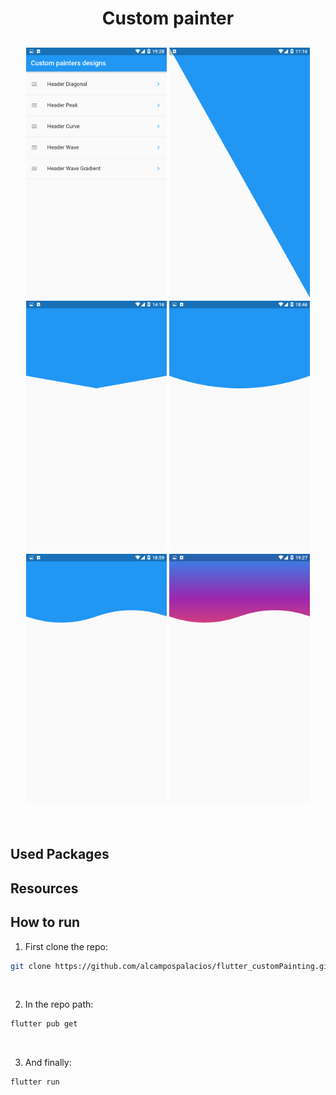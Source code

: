 <h1 align="center">
  Custom painter
</h1>

<h2 align="center">
  <img src="./demo0.png" height="400" />
  <img src="./demo1.png" height="400" />
  <img src="./demo2.png" height="400" />
  <img src="./demo3.png" height="400" />
  <img src="./demo4.png" height="400" />
  <img src="./demo5.png" height="400" />
</h2>

<br />

## Used Packages

## Resources

## How to run

1. First clone the repo:

```bash
git clone https://github.com/alcampospalacios/flutter_customPainting.git
```

<br />

2. In the repo path:

```bash
flutter pub get
```

<br />

3. And finally:

```bash
flutter run
```
